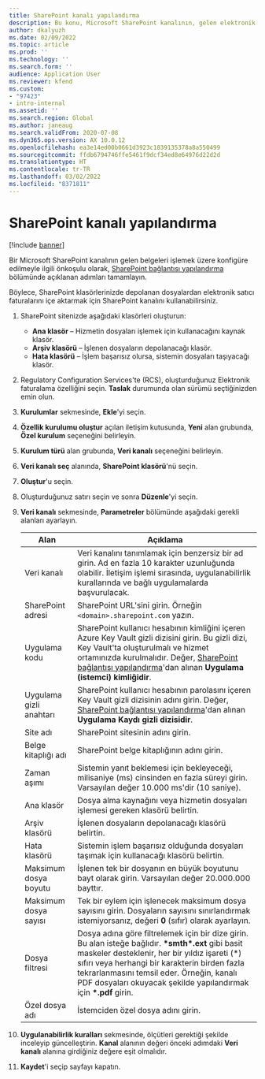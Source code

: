 ```yaml
---
title: SharePoint kanalı yapılandırma
description: Bu konu, Microsoft SharePoint kanalının, gelen elektronik faturaları işleyecek şekilde nasıl yapılandırılacağını açıklamaktadır.
author: dkalyuzh
ms.date: 02/09/2022
ms.topic: article
ms.prod: ''
ms.technology: ''
ms.search.form: ''
audience: Application User
ms.reviewer: kfend
ms.custom:
- "97423"
- intro-internal
ms.assetid: ''
ms.search.region: Global
ms.author: janeaug
ms.search.validFrom: 2020-07-08
ms.dyn365.ops.version: AX 10.0.12
ms.openlocfilehash: ea3e14ed00b0661d3923c1839135378a8a550499
ms.sourcegitcommit: ffdb6794746ffe5461f9dcf34ed8e64976d22d2d
ms.translationtype: HT
ms.contentlocale: tr-TR
ms.lasthandoff: 03/02/2022
ms.locfileid: "8371811"
---
```

# <a name="configure-a-sharepoint-channel"></a>SharePoint kanalı yapılandırma

[!include [banner](../includes/banner.md)]

Bir Microsoft SharePoint kanalının gelen belgeleri işlemek üzere konfigüre edilmeyle ilgili önkoşulu olarak, [SharePoint bağlantısı yapılandırma](e-invoicing-create-sharepoint-connection.md) bölümünde açıklanan adımları tamamlayın.

Böylece, SharePoint klasörlerinizde depolanan dosyalardan elektronik satıcı faturalarını içe aktarmak için SharePoint kanalını kullanabilirsiniz.

1. SharePoint sitenizde aşağıdaki klasörleri oluşturun:

    - **Ana klasör** – Hizmetin dosyaları işlemek için kullanacağını kaynak klasör.
    - **Arşiv klasörü** – İşlenen dosyaların depolanacağı klasör.
    - **Hata klasörü** – İşlem başarısız olursa, sistemin dosyaları taşıyacağı klasör.

2. Regulatory Configuration Services'te (RCS), oluşturduğunuz Elektronik faturalama özelliğini seçin. **Taslak** durumunda olan sürümü seçtiğinizden emin olun.
3. **Kurulumlar** sekmesinde, **Ekle**'yi seçin.
4. **Özellik kurulumu oluştur** açılan iletişim kutusunda, **Yeni** alan grubunda, **Özel kurulum** seçeneğini belirleyin.
5. **Kurulum türü** alan grubunda, **Veri kanalı** seçeneğini belirleyin.
6. **Veri kanalı seç** alanında, **SharePoint klasörü**'nü seçin.
7. **Oluştur**'u seçin.
8. Oluşturduğunuz satırı seçin ve sonra **Düzenle**'yi seçin.
9. **Veri kanalı** sekmesinde, **Parametreler** bölümünde aşağıdaki gerekli alanları ayarlayın.

    | Alan                 | Açıklama |
    |-----------------------|-------------|
    | Veri kanalı          | Veri kanalını tanımlamak için benzersiz bir ad girin. Ad en fazla 10 karakter uzunluğunda olabilir. İletişim işlemi sırasında, uygulanabilirlik kurallarında ve bağlı uygulamalarda başvurulacak. |
    | SharePoint adresi    | SharePoint URL'sini girin. Örneğin `<domain>.sharepoint.com` yazın. |
    | Uygulama kodu        | SharePoint kullanıcı hesabının kimliğini içeren Azure Key Vault gizli dizisini girin. Bu gizli dizi, Key Vault'ta oluşturulmalı ve hizmet ortamınızda kurulmalıdır. Değer, [SharePoint bağlantısı yapılandırma](e-invoicing-create-sharepoint-connection.md)'dan alınan **Uygulama (istemci) kimliğidir**. |
    | Uygulama gizli anahtarı    | SharePoint kullanıcı hesabının parolasını içeren Key Vault gizli dizisinin adını girin. Değer, [SharePoint bağlantısı yapılandırma](e-invoicing-create-sharepoint-connection.md)'dan alınan **Uygulama Kaydı gizli dizisidir**. |
    | Site adı             | SharePoint sitesinin adını girin. |
    | Belge kitaplığı adı | SharePoint belge kitaplığının adını girin. |
    | Zaman aşımı               | Sistemin yanıt beklemesi için bekleyeceği, milisaniye (ms) cinsinden en fazla süreyi girin. Varsayılan değer 10.000 ms'dir (10 saniye). |
    | Ana klasör           | Dosya alma kaynağını veya hizmetin dosyaları işlemesi gereken klasörü belirtin. |
    | Arşiv klasörü        | İşlenen dosyaların depolanacağı klasörü belirtin. |
    | Hata klasörü          | Sistemin işlem başarısız olduğunda dosyaları taşımak için kullanacağı klasörü belirtin. |
    | Maksimum dosya boyutu         | İşlenen tek bir dosyanın en büyük boyutunu bayt olarak girin. Varsayılan değer 20.000.000 bayttır. |
    | Maksimum dosya sayısı      | Tek bir eylem için işlenecek maksimum dosya sayısını girin. Dosyaların sayısını sınırlandırmak istemiyorsanız, değeri **0** (sıfır) olarak ayarlayın. |
    | Dosya filtresi           | Dosya adına göre filtrelemek için bir dize girin. Bu alan isteğe bağlıdır. **\*smth\*.ext** gibi basit maskeler desteklenir, her bir yıldız işareti (\*) sıfırı veya herhangi bir karakterin birden fazla tekrarlanmasını temsil eder. Örneğin, kanalı PDF dosyaları okuyacak şekilde yapılandırmak için **\*.pdf** girin. |
    | Özel dosya adı      | İstemciden özel dosya adını girin. |

10. **Uygulanabilirlik kuralları** sekmesinde, ölçütleri gerektiği şekilde inceleyip güncelleştirin. **Kanal** alanının değeri önceki adımdaki **Veri kanalı** alanına girdiğiniz değere eşit olmalıdır.
11. **Kaydet**'i seçip sayfayı kapatın.
